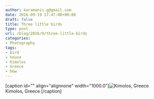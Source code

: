 ```yaml
---
author: karamanis.g@gmail.com
date: 2016-09-19 17:47:00+00:00
draft: false
title: Three little birds
type: post
url: /blog/2016/9/three-little-birds
categories:
- Photography
tags:
- bird
- house
- Kimolos
- Greece
- b&w
---
```


[caption id="" align="alignnone" width="1000.0"]![ Kimolos, Greece ](/images/2016-09-19-20169three-little-birds/image-asset.jpeg)
 Kimolos, Greece [/caption]
